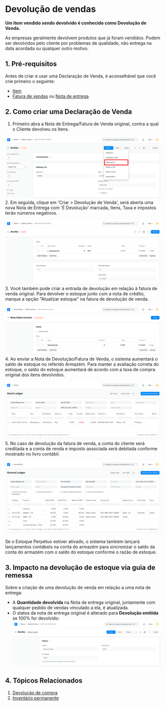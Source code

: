 # Devolução de vendas



**Um item vendido sendo devolvido é conhecido como Devolução de Venda.**


As empresas geralmente devolvem produtos que já foram vendidos. Podem ser devolvidos pelo cliente por problemas de qualidade, não entrega na data acordada ou qualquer outro motivo.


## 1. Pré-requisitos


Antes de criar e usar uma Declaração de Venda, é aconselhável que você crie primeiro o seguinte:


* [Item](/docs/pt/stock/item)
* [Fatura de vendas](/docs/pt/accounts/sales-invoice) ou [Nota de entrega](/docs/pt/stock/delivery-note)


## 2. Como criar uma Declaração de Venda


1. Primeiro abra a Nota de Entrega/Fatura de Venda original, contra a qual o Cliente devolveu os Itens.


![Nota de entrega original](/files/sales-return-original-delivery-note.png)
2. Em seguida, clique em 'Criar > Devolução de Venda', será aberta uma nova Nota de Entrega com 'É Devolução' marcada, Itens, Taxa e impostos terão números negativos.


![Devolução contra nota de entrega](/files/sales-return-against-delivery-note.png)
3. Você também pode criar a entrada de devolução em relação à fatura de venda original. Para devolver o estoque junto com a nota de crédito, marque a opção "Atualizar estoque" na fatura de devolução de venda.


![Devolução contra fatura de vendas](/files/sales-return-against-sales-invoice.png)
4. Ao enviar a Nota de Devolução/Fatura de Venda, o sistema aumentará o saldo de estoque no referido Armazém. Para manter a avaliação correta do estoque, o saldo do estoque aumentará de acordo com a taxa de compra original dos itens devolvidos.


![Return Stock Ledger](/files/sales-return-stock-ledger.png)
5. No caso de devolução da fatura de venda, a conta do cliente será creditada e a conta de renda e imposto associada será debitada conforme mostrado no livro contábil.


![Return Stock Ledger](/files/sales-return-general-ledger.png)


Se o Estoque Perpétuo estiver ativado, o sistema também lançará lançamentos contábeis na conta do armazém para sincronizar o saldo da conta do armazém com o saldo do estoque conforme o razão de estoque.


## 3. Impacto na devolução de estoque via guia de remessa


Sobre a criação de uma devolução de venda em relação a uma nota de entrega:


* A **Quantidade devolvida** na Nota de entrega original, juntamente com qualquer pedido de vendas vinculado a ela, é atualizada.
* O status da nota de entrega original é alterado para **Devolução emitida** se 100% for devolvido:
![Devolução emitida](/files/sales-return-issue.png)


## 4. Tópicos Relacionados


1. [Devolução de compra](/docs/pt/stock/purchase-return)
2. [Inventário permanente](/docs/pt/stock/perpetual-inventory)




